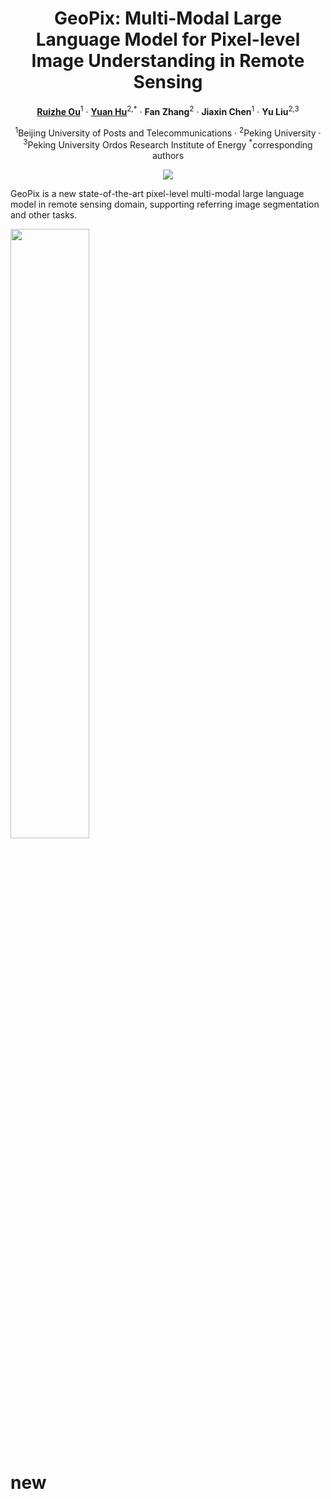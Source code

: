 <div align="center">
<h1>GeoPix: Multi-Modal Large Language Model for Pixel-level Image Understanding in Remote Sensing</h1>

[**Ruizhe Ou**](https://github.com/Norman-Ou)<sup>1</sup> · [**Yuan Hu**](https://github.com/Lavender105)<sup>2,*</sup> · **Fan Zhang**<sup>2</sup> · **Jiaxin Chen**<sup>1</sup> · **Yu Liu**<sup>2,3</sup>

<sup>1</sup>Beijing University of Posts and Telecommunications · <sup>2</sup>Peking University · <sup>3</sup>Peking University Ordos Research Institute of Energy <sup>*</sup>corresponding authors

<a href='[https://arxiv.org/abs/2401.07519](https://arxiv.org/pdf/2501.06828)'><img src='https://img.shields.io/badge/arXiv-2501.06828-b31b1b.svg'></a>

</div>

GeoPix is a new state-of-the-art pixel-level multi-modal large language model in remote sensing domain, supporting referring image segmentation and other tasks.


<img src="https://github.com/user-attachments/assets/dbdf8c99-eb92-4af4-88fc-4c2cb8a4a61c" width="50%">

# new